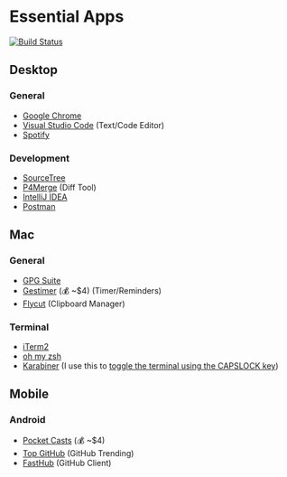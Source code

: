 # Essential Apps

[![Build Status](https://travis-ci.org/benbarth/essential-apps.svg?branch=master)](https://travis-ci.org/benbarth/essential-apps)


##  Desktop

### General
* [Google Chrome](https://www.google.com/chrome/)
* [Visual Studio Code](https://code.visualstudio.com/) (Text/Code Editor)
* [Spotify](https://www.spotify.com/ca-en/download/other/)

### Development
* [SourceTree](https://www.sourcetreeapp.com/)
* [P4Merge](https://www.perforce.com/products/helix-core-apps/merge-diff-tool-p4merge) (Diff Tool)
* [IntelliJ IDEA](https://www.jetbrains.com/idea/)
* [Postman](https://www.getpostman.com/)


##  Mac

### General
* [GPG Suite](https://gpgtools.org/)
* [Gestimer](http://maddin.io/gestimer/) (💰 ~$4) (Timer/Reminders)
* [Flycut](https://github.com/TermiT/Flycut) (Clipboard Manager)

### Terminal
* [iTerm2](https://www.iterm2.com/)
* [oh my zsh](https://ohmyz.sh/)
* [Karabiner](https://github.com/tekezo/Karabiner) (I use this to [toggle the terminal using the CAPSLOCK key](terminal.md))


##  Mobile

### Android
* [Pocket Casts](https://pocketcasts.com/) (💰 ~$4)
* [Top GitHub](https://github.com/mmazzarolo/top-github) (GitHub Trending)
* [FastHub](https://github.com/k0shk0sh/FastHub) (GitHub Client)
